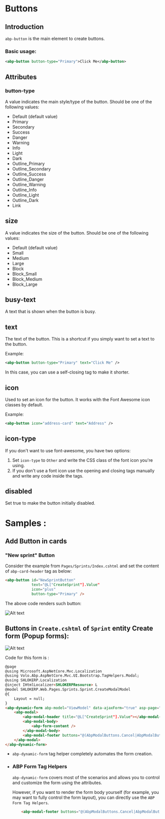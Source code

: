 # Buttons
## Introduction
`abp-button` is the main element to create buttons.

### Basic usage:
```XML
<abp-button button-type="Primary">Click Me</abp-button>
```

## Attributes
### button-type
A value indicates the main style/type of the button. Should be one of the following values:

- Default (default value)
- Primary
- Secondary
- Success
- Danger
- Warning
- Info
- Light
- Dark
- Outline_Primary
- Outline_Secondary
- Outline_Success
- Outline_Danger
- Outline_Warning
- Outline_Info
- Outline_Light
- Outline_Dark
- Link

## size
A value indicates the size of the button. Should be one of the following values:

- Default (default value)
- Small
- Medium
- Large
- Block
- Block_Small
- Block_Medium
- Block_Large

## busy-text
A text that is shown when the button is busy.

## text
The text of the button. This is a shortcut if you simply want to set a text to the button. 

Example:

```XML
<abp-button button-type="Primary" text="Click Me" />
```
In this case, you can use a self-closing tag to make it shorter.

## icon
Used to set an icon for the button. It works with the Font Awesome icon classes by default. 

Example:
```XML
<abp-button icon="address-card" text="Address" />
```
## icon-type
If you don't want to use font-awesome, you have two options:

1. Set `icon-type` to `Other` and write the CSS class of the font icon you're using.
2. If you don't use a font icon use the opening and closing tags manually and write any code inside the tags.

## disabled
Set true to make the button initially disabled.


# **Samples** :
## Add Button in cards

### "New sprint" Button
Consider the example from `Pages/Sprints/Index.cshtml` and set the content of `abp-card-header` tag as below:


```html
<abp-button id="NewSprintButton"
            text="@L["CreateSprint"].Value"
            icon="plus"
            button-type="Primary" />           
```

The above code renders such button:

![Alt text](\_images\CreateSprintButton.png)


## Buttons in `Create.cshtml` of `Sprint` entity Create form (Popup forms):


![Alt text](\_images\CreateNewSprint.png)

Code for this form is :
```html
@page
@using Microsoft.AspNetCore.Mvc.Localization
@using Volo.Abp.AspNetCore.Mvc.UI.Bootstrap.TagHelpers.Modal;
@using SHLOKERP.Localization
@inject IHtmlLocalizer<SHLOKERPResource> L
@model SHLOKERP.Web.Pages.Sprints.Sprint.CreateModalModel
@{
    Layout = null;
}
<abp-dynamic-form abp-model="ViewModel" data-ajaxForm="true" asp-page="CreateModal">
    <abp-modal>
        <abp-modal-header title="@L["CreateSprint"].Value"></abp-modal-header>
        <abp-modal-body>
            <abp-form-content />
        </abp-modal-body>
        <abp-modal-footer buttons="@(AbpModalButtons.Cancel|AbpModalButtons.Save)"></abp-modal-footer>
    </abp-modal>
</abp-dynamic-form>
```

* `abp-dynamic-form` tag helper completely automates the form creation.
* ### ABP Form Tag Helpers

    `abp-dynamic-form` covers most of the scenarios and allows you to control and customize the form using the attributes.

    However, if you want to render the form body yourself (for example, you may want to fully control the form layout), you can directly use the `ABP Form Tag Helpers`.

    ```html
        <abp-modal-footer buttons="@(AbpModalButtons.Cancel|AbpModalButtons.Save)"></abp-modal-footer>
    ```
 